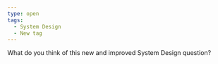 ```yaml
---
type: open
tags: 
  - System Design
  - New tag
---
```

What do you think of this new and improved System Design question?